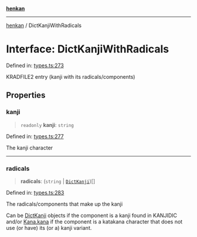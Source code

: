 [**henkan**](../README.md)

***

[henkan](../README.md) / DictKanjiWithRadicals

# Interface: DictKanjiWithRadicals

Defined in: [types.ts:273](https://github.com/Ronokof/Henkan/blob/207e0013c3766c7ef3adabde09be5f84497f2607/src/types.ts#L273)

KRADFILE2 entry (kanji with its radicals/components)

## Properties

### kanji

> `readonly` **kanji**: `string`

Defined in: [types.ts:277](https://github.com/Ronokof/Henkan/blob/207e0013c3766c7ef3adabde09be5f84497f2607/src/types.ts#L277)

The kanji character

***

### radicals

> **radicals**: (`string` \| [`DictKanji`](DictKanji.md))[]

Defined in: [types.ts:283](https://github.com/Ronokof/Henkan/blob/207e0013c3766c7ef3adabde09be5f84497f2607/src/types.ts#L283)

The radicals/components that make up the kanji

Can be [DictKanji](DictKanji.md) objects if the component is a kanji found in KANJIDIC and/or [Kana.kana](Kana.md#kana) if the component is a katakana character that does not use (or have) its (or a) kanji variant.
